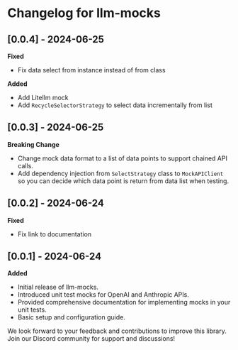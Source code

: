# Changelog for llm-mocks

## [0.0.4] - 2024-06-25

**Fixed**
- Fix data select from instance instead of from class

**Added**
- Add Litellm mock
- Add `RecycleSelectorStrategy` to select data incrementally from list

## [0.0.3] - 2024-06-25

**Breaking Change**
- Change mock data format to a list of data points to support chained API calls.  
- Add dependency injection from `SelectStrategy` class to `MockAPIClient` so you can decide which data point is return from data list when testing.  

## [0.0.2] - 2024-06-24

**Fixed**
- Fix link to documentation

## [0.0.1] - 2024-06-24

**Added**
- Initial release of llm-mocks.
- Introduced unit test mocks for OpenAI and Anthropic APIs.
- Provided comprehensive documentation for implementing mocks in your unit tests.
- Basic setup and configuration guide.


We look forward to your feedback and contributions to improve this library. Join our Discord community for support and discussions!
